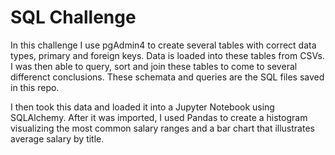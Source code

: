# SQL Challenge

In this challenge I use pgAdmin4 to create several tables with correct data types, primary and foreign keys. Data is loaded into these tables from CSVs. I was then able to query, sort and join these tables to come to several differenct conclusions. These schemata and queries are the SQL files saved in this repo. 

I then took this data and loaded it into a Jupyter Notebook using SQLAlchemy. After it was imported, I used Pandas to create a histogram visualizing the most common salary ranges and a bar chart that illustrates average salary by title.
